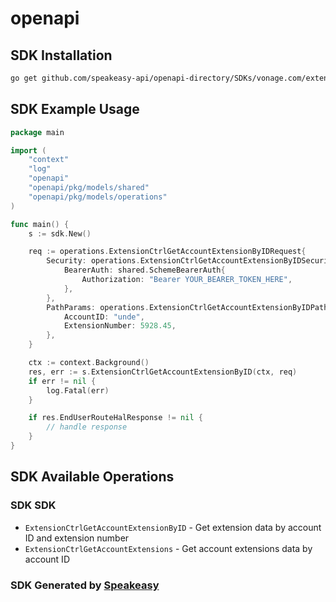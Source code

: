 # openapi

<!-- Start SDK Installation -->
## SDK Installation

```bash
go get github.com/speakeasy-api/openapi-directory/SDKs/vonage.com/extension/1.11.8/go
```
<!-- End SDK Installation -->

## SDK Example Usage
<!-- Start SDK Example Usage -->
```go
package main

import (
    "context"
    "log"
    "openapi"
    "openapi/pkg/models/shared"
    "openapi/pkg/models/operations"
)

func main() {
    s := sdk.New()

    req := operations.ExtensionCtrlGetAccountExtensionByIDRequest{
        Security: operations.ExtensionCtrlGetAccountExtensionByIDSecurity{
            BearerAuth: shared.SchemeBearerAuth{
                Authorization: "Bearer YOUR_BEARER_TOKEN_HERE",
            },
        },
        PathParams: operations.ExtensionCtrlGetAccountExtensionByIDPathParams{
            AccountID: "unde",
            ExtensionNumber: 5928.45,
        },
    }

    ctx := context.Background()
    res, err := s.ExtensionCtrlGetAccountExtensionByID(ctx, req)
    if err != nil {
        log.Fatal(err)
    }

    if res.EndUserRouteHalResponse != nil {
        // handle response
    }
}
```
<!-- End SDK Example Usage -->

<!-- Start SDK Available Operations -->
## SDK Available Operations

### SDK SDK

* `ExtensionCtrlGetAccountExtensionByID` - Get extension data by account ID and extension number
* `ExtensionCtrlGetAccountExtensions` - Get account extensions data by account ID
<!-- End SDK Available Operations -->

### SDK Generated by [Speakeasy](https://docs.speakeasyapi.dev/docs/using-speakeasy/client-sdks)
